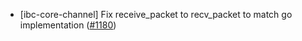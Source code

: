 - [ibc-core-channel] Fix receive_packet to recv_packet to match go
  implementation ([\#1180](https://github.com/cosmos/ibc-rs/issues/1180))
